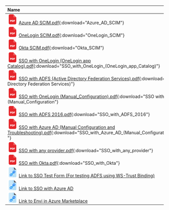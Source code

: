 
| <div style="width:650px">Name</div>|                  
|:-----|
|![image](img/pdf3.png) [Azure AD SCIM.pdf](static/Azure_AD_SCIM.pdf){:download="Azure_AD_SCIM"} |
|![image](img/pdf3.png) [OneLogin SCIM.pdf](static/OneLogin_SCIM.pdf){:download="OneLogin_SCIM"} |
|![image](img/pdf3.png) [Okta SCIM.pdf](static/Okta_SCIM.pdf){:download="Okta_SCIM"} |
|![image](img/pdf3.png) [SSO with OneLogin (OneLogin app Catalog).pdf](static/SSO_with_OneLogin_(OneLogin_app_Catalog).pdf){:download="SSO_with_OneLogin_(OneLogin_app_Catalog)"} |
|![image](img/pdf3.png) [SSO with ADFS (Active Directory Federation Services).pdf](static/SSO_with_ADFS_(Active_Directory_Federation_Services).pdf){:download="SSO with ADFS (Active Directory Federation Services)"} |
|![image](img/pdf3.png) [SSO with OneLogin (Manual_Configuration).pdf](static/SSO_with_OneLogin_(Manual_Configuration).pdf){:download="SSO with OneLogin (Manual_Configuration"} |
|![image](img/pdf3.png) [SSO with ADFS 2016.pdf](static/SSO_with_ADFS_2016.pdf){:download="SSO_with_ADFS_2016"} |
|![image](img/pdf3.png) [SSO with Azure AD (Manual Configuration and Troubleshooting).pdf](static/SSO_with_Azure_AD_(Manual_Configuration_and_Troubleshooting).pdf){:download="SSO_with_Azure_AD_(Manual_Configuration_and_Troubleshooting) "} |
|![image](img/pdf3.png) [SSO with any provider.pdf](static/SSO_with_any_provider.pdf){:download="SSO_with_any_provider"} |
|![image](img/pdf3.png) [SSO with Okta.pdf](static/SSO_with_Okta.pdf){:download="SSO_with_Okta"} |
|![image](img/link.png) [Link to SSO Test Form (For testing ADFS using WS-Trust Binding)](https://sso-demo.envi.net/)|
|![image](img/link.png) [Link to SSO with Azure AD](https://learn.microsoft.com/en-us/azure/active-directory/saas-apps/envimmis-tutorial)|
|![image](img/link.png) [Link to Envi in Azure Marketplace](https://azuremarketplace.microsoft.com/en-in/marketplace/apps/aad.envimmis)|

